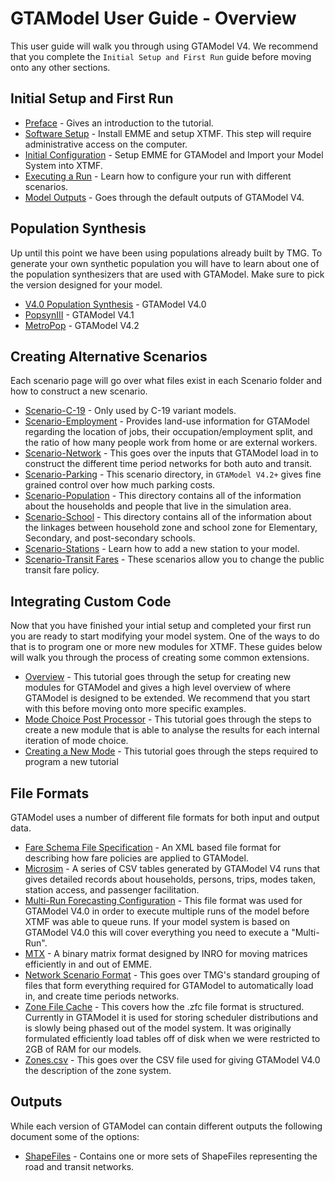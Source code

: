 # GTAModel User Guide - Overview

This user guide will walk you through using GTAModel V4.  We recommend that you complete the `Initial Setup and First Run` guide before moving
onto any other sections.

## Initial Setup and First Run

* [Preface](initial_setup/preface.md) - Gives an introduction to the tutorial.
* [Software Setup](initial_setup/software_setup.md) - Install EMME and setup XTMF.  This step will require administrative access on the computer.
* [Initial Configuration](initial_setup/initial_configuration.md) - Setup EMME for GTAModel and Import your Model System into XTMF.
* [Executing a Run](initial_setup/executing_a_run.md) - Learn how to configure your run with different scenarios.
* [Model Outputs](initial_setup/model_outputs.md) - Goes through the default outputs of GTAModel V4.

## Population Synthesis

Up until this point we have been using populations already built by TMG.  To generate your own synthetic population you will have to learn about
one of the population synthesizers that are used with GTAModel.  Make sure to pick the version designed for your model.

* [V4.0 Population Synthesis](PopulationSynthesis/V4.0PopulationSynthesis/index.md) - GTAModel V4.0
* [PopsynIII](PopulationSynthesis/PopSynIII/index.md) - GTAModel V4.1
* [MetroPop](PopulationSynthesis/MetroPop/index.md) - GTAModel V4.2

## Creating Alternative Scenarios

Each scenario page will go over what files exist in each Scenario folder and how to construct a new scenario.

* [Scenario-C-19](scenarios/c_19.md) - Only used by C-19 variant models.
* [Scenario-Employment](scenarios/employment.md) - Provides land-use information for GTAModel regarding the location of jobs, their occupation/employment split, and
    the ratio of how many people work from home or are external workers.
* [Scenario-Network](scenarios/network.md) - This goes over the inputs that GTAModel load in to construct the different time period networks for both auto and transit.
* [Scenario-Parking](scenarios/parking.md) - This scenario directory, in `GTAModel V4.2+` gives fine grained control over how much parking costs.
* [Scenario-Population](scenarios/population.md) - This directory contains all of the information about the households and people that live in the simulation area.
* [Scenario-School](scenarios/school.md) - This directory contains all of the information about the linkages between household zone and school zone for Elementary, Secondary,
    and post-secondary schools.
* [Scenario-Stations](scenarios/stations.md) - Learn how to add a new station to your model.
* [Scenario-Transit Fares](scenarios/transit_fares.md) - These scenarios allow you to change the public transit fare policy.

## Integrating Custom Code

Now that you have finished your intial setup and completed your first run you are ready to start modifying your model system.
One of the ways to do that is to program one or more new modules for XTMF.  These guides below will walk you through the process of creating
some common extensions.

* [Overview](programming/overview.md) - This tutorial goes through the setup for creating new modules for GTAModel and gives a high level overview of where
    GTAModel is designed to be extended.  We recommend that you start with this before moving onto more specific examples.
* [Mode Choice Post Processor](programming/interfaces/post_household_iteration.md) - This tutorial goes through the steps to create a new module that is able to analyse the results for each
    internal iteration of mode choice.
* [Creating a New Mode](programming/examples/new_mode.md) - This tutorial goes through the steps required to program a new tutorial

## File Formats

GTAModel uses a number of different file formats for both input and output data.

* [Fare Schema File Specification](file_formats/fare_schema_file_specification.md) -
    An XML based file format for describing how fare policies are applied to GTAModel.
* [Microsim](file_formats/microsim.md) - A series of CSV tables generated by GTAModel V4 runs that gives detailed records about households,
    persons, trips, modes taken, station access, and passenger facilitation.
* [Multi-Run Forecasting Configuration](multirun_forecasting_configuration.md) - This file format was used for GTAModel V4.0 in order to execute multiple
    runs of the model before XTMF was able to queue runs.  If your model system is based on GTAModel V4.0 this will cover everything you need to execute a "Multi-Run".
* [MTX](file_formats/emme_binary_matrix.md) - A binary matrix format designed by INRO for moving matrices efficiently in and out of EMME.
* [Network Scenario Format](file_formats/network_scenario_format.md) - This goes over TMG's standard grouping of files that form everything required for GTAModel to
    automatically load in, and create time periods networks.
* [Zone File Cache](file_formats/zone_file_cache.md) - This covers how the .zfc file format is structured.  Currently in GTAModel it is used for storing scheduler distributions
    and is slowly being phased out of the model system.  It was originally formulated efficiently load tables off of disk when we were restricted to 2GB of RAM for our
    models.
* [Zones.csv](file_formats/zones_file_format.md) - This goes over the CSV file used for giving GTAModel V4.0 the description of the zone system.

## Outputs

While each version of GTAModel can contain different outputs the following document some of the options:

* [ShapeFiles](Outputs/shapefile.md) - Contains one or more sets of ShapeFiles representing the road and transit networks.
